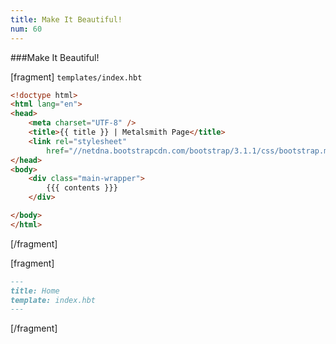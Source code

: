 ```yaml
---
title: Make It Beautiful!
num: 60
---
```


###Make It Beautiful!

[fragment]
`templates/index.hbt` 
```html
<!doctype html>
<html lang="en">
<head>
    <meta charset="UTF-8" />
    <title>{{ title }} | Metalsmith Page</title>
    <link rel="stylesheet" 
        href="//netdna.bootstrapcdn.com/bootstrap/3.1.1/css/bootstrap.min.css">
</head>
<body>
    <div class="main-wrapper">
        {{{ contents }}}
    </div>

</body>
</html>
```
[/fragment]

[fragment]
```markdown
---
title: Home
template: index.hbt
---
```
[/fragment]